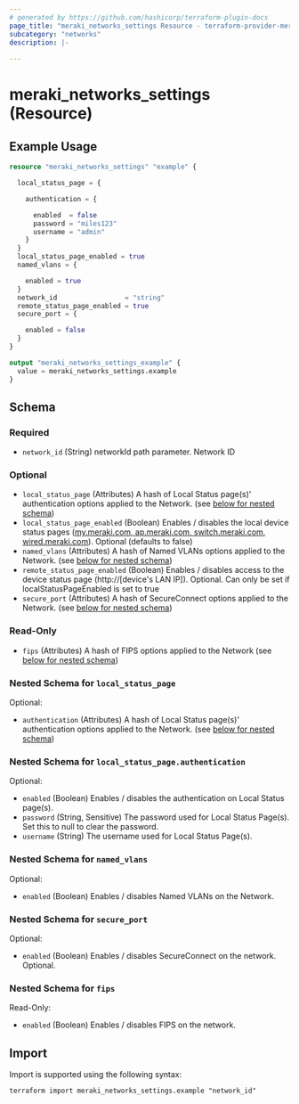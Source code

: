 ```yaml
---
# generated by https://github.com/hashicorp/terraform-plugin-docs
page_title: "meraki_networks_settings Resource - terraform-provider-meraki"
subcategory: "networks"
description: |-
  
---
```


# meraki_networks_settings (Resource)



## Example Usage

```terraform
resource "meraki_networks_settings" "example" {

  local_status_page = {

    authentication = {

      enabled  = false
      password = "miles123"
      username = "admin"
    }
  }
  local_status_page_enabled = true
  named_vlans = {

    enabled = true
  }
  network_id                 = "string"
  remote_status_page_enabled = true
  secure_port = {

    enabled = false
  }
}

output "meraki_networks_settings_example" {
  value = meraki_networks_settings.example
}
```

<!-- schema generated by tfplugindocs -->
## Schema

### Required

- `network_id` (String) networkId path parameter. Network ID

### Optional

- `local_status_page` (Attributes) A hash of Local Status page(s)' authentication options applied to the Network. (see [below for nested schema](#nestedatt--local_status_page))
- `local_status_page_enabled` (Boolean) Enables / disables the local device status pages (<a target='_blank' href='http://my.meraki.com/'>my.meraki.com, </a><a target='_blank' href='http://ap.meraki.com/'>ap.meraki.com, </a><a target='_blank' href='http://switch.meraki.com/'>switch.meraki.com, </a><a target='_blank' href='http://wired.meraki.com/'>wired.meraki.com</a>). Optional (defaults to false)
- `named_vlans` (Attributes) A hash of Named VLANs options applied to the Network. (see [below for nested schema](#nestedatt--named_vlans))
- `remote_status_page_enabled` (Boolean) Enables / disables access to the device status page (<a target='_blank'>http://[device's LAN IP])</a>. Optional. Can only be set if localStatusPageEnabled is set to true
- `secure_port` (Attributes) A hash of SecureConnect options applied to the Network. (see [below for nested schema](#nestedatt--secure_port))

### Read-Only

- `fips` (Attributes) A hash of FIPS options applied to the Network (see [below for nested schema](#nestedatt--fips))

<a id="nestedatt--local_status_page"></a>
### Nested Schema for `local_status_page`

Optional:

- `authentication` (Attributes) A hash of Local Status page(s)' authentication options applied to the Network. (see [below for nested schema](#nestedatt--local_status_page--authentication))

<a id="nestedatt--local_status_page--authentication"></a>
### Nested Schema for `local_status_page.authentication`

Optional:

- `enabled` (Boolean) Enables / disables the authentication on Local Status page(s).
- `password` (String, Sensitive) The password used for Local Status Page(s). Set this to null to clear the password.
- `username` (String) The username used for Local Status Page(s).



<a id="nestedatt--named_vlans"></a>
### Nested Schema for `named_vlans`

Optional:

- `enabled` (Boolean) Enables / disables Named VLANs on the Network.


<a id="nestedatt--secure_port"></a>
### Nested Schema for `secure_port`

Optional:

- `enabled` (Boolean) Enables / disables SecureConnect on the network. Optional.


<a id="nestedatt--fips"></a>
### Nested Schema for `fips`

Read-Only:

- `enabled` (Boolean) Enables / disables FIPS on the network.

## Import

Import is supported using the following syntax:

```shell
terraform import meraki_networks_settings.example "network_id"
```
